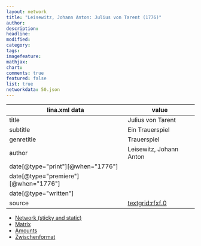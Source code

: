 ```yaml
---
layout: network
title: "Leisewitz, Johann Anton: Julius von Tarent (1776)"
author:
description:
headline:
modified:
category:
tags:
imagefeature: 
mathjax: 
chart: 
comments: true
featured: false
list: true
networkdata: 50.json
---
```

lina.xml data  | value
------------- | -------------
title|Julius von Tarent
subtitle|Ein Trauerspiel
genretitle|Trauerspiel
author|Leisewitz, Johann Anton
date[@type="print"][@when="1776"]|
date[@type="premiere"][@when="1776"]|
date[@type="written"]|
source|[textgrid:rfxf.0](https://textgridlab.org/1.0/tgcrud-public/rest/textgrid:rfxf.0/data)



* [Network (sticky and static)](/network50)
* [Matrix](/matrix50)
* [Amounts](/amount50)
* [Zwischenformat](/lina50 )
